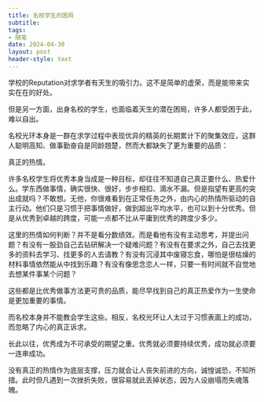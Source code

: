 ```yaml
---
title: 名校学生的困局
subtitle: 
tags: 
- 随笔
date: 2024-04-30
layout: post
header-style: text
---
```


学校的Reputation对求学者有天生的吸引力。这不是简单的虚荣，而是能带来实实在在的好处。

但是另一方面，出身名校的学生，也面临着天生的潜在困局，许多人都受困于此，难以自出。

名校光环本身是一群在求学过程中表现优异的精英的长期累计下的聚集效应，这群人聪明高知、做事勤奋自是同龄翘楚，然而大都缺失了更为重要的品质：

真正的热情。

许多名校学生将优秀本身当成是一种目标，却往往不知道自己真正要什么、热爱什么。学东西做事情，确实很快、很好，步步相扣、滴水不漏。但是指望有更高的突出成就吗？不敢想。无他，你很难看到在正常任务之外，由内心的热情所驱动的自主行动。他们只是习惯于把事情做好，做到超出平均水平，也可以到十分优秀。但是从优秀到卓越的跨度，可能一点都不比从平庸到优秀的跨度少多少。

这里的热情如何判断？并不是看分数绩效。而是看他有没有主动思考，并提出问题？有没有一股劲自己去钻研解决一个疑难问题？有没有在要求之外，自己去找更多的资料去学习、找更多的人去请教？有没有沉浸其中废寝忘食，哪怕是很枯燥的材料事情依然能从中找到乐趣？有没有像思念恋人一样，只要一有时间就不自觉地去想某件事某个问题？

这些都是比优秀做事方法更可贵的品质，能尽早找到自己的真正热爱作为一生使命是更加重要的事情。

而名校本身并不能教会学生这些。相反，名校光环让人太过于习惯表面上的成功，而忽略了内心的真正诉求。

长此以往，优秀成为不可承受的期望之重。优秀就必须要持续优秀，成功就必须要一连串成功。

没有真正的热情作为底层支撑，压力就会让人丧失前进的方向，诚惶诚恐，不知所措。此时但凡遇到一次挫折失败，很容易就此丢掉状态，因为人设崩塌而失魂落魄。